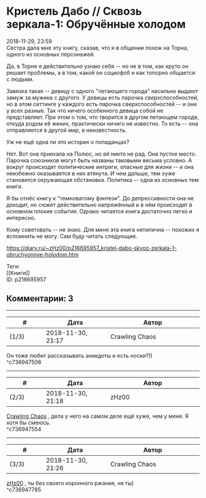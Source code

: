 Кристель Дабо // Сквозь зеркала-1: Обручённые холодом
=====================================================

  
2018-11-29, 23:59  
 Сестра дала мне эту книгу, сказав, что я в общении похож на Торна, одного из основных персонажей.   
   
 Да, в Торне я действительно узнаю себя -- но не в том, как круто он решает проблемы, а в том, какой он социофоб и как топорно общается с людьми.   
   
 Завязка такая -- девицу с одного "летающего города" насильно выдают замуж за мужика с другого. У девицы есть парочка сверхспособностей, но в этом сеттинге у каждого есть парочка сверхспособностей -- и они у всех разные. Так что ничего особенного девица собой не представляет. При этом о том, что творится в другом летающем городе, откуда родом её жених, практически ничего не известно. То есть -- она отправляется в другой мир, в неизвестность.   
   
 Уж не ещё одна ли это история о попаданцах?   
   
 Нет. Вот она приехала на Полюс, но ей никто не рад. Она пустое место. Парочка союзников могут быть названы таковыми весьма условно. А вокруг происходят политические интриги, опасные для жизни -- и она неизбежно оказывается в них втянута. И чем дальше, тем хуже становится окружающая обстановка. Политика -- одна из основных тем книги.   
   
 Я бы отнёс книгу к "темноватому фэнтези". До депрессивности она не доходит, но сюжет действительно напряжённый и в нём происходят в основном плохие события. Однако читается книга достаточно легко и интересно.   
   
 Кому советовать -- не знаю. Для меня эта книга нетипична -- похожих я вспомнить не могу. Сам буду читать следующие.   
  
<https://diary.ru/~zHz00/p216695957_kristel-dabo-skvoz-zerkala-1-obruchyonnye-holodom.htm>  
  
Теги:  
[[Книги]]  
ID: p216695957  


Комментарии: 3
--------------

  


---



|         #         |              Дата              |                     Автор                     |           ID           |
| --- | --- | --- | --- |
| (1/3) | 2018-11-30, 21:17 | Crawling Chaos | c736947506 |

  
 Он тоже любит рассказывать аннкдоты и есть носки?))   
 ^c736947506

---



|         #         |              Дата              |                     Автор                     |           ID           |
| --- | --- | --- | --- |
| (2/3) | 2018-11-30, 21:18 | zHz00 | c736947554 |

  
  [Crawling Chaos](http://degozaru.diary.ru "Фундаментальная ошибка атрибуции")  , дела у него на самом деле ещё хуже, чем у меня. Я хотя бы смеюсь.   
 ^c736947554

---



|         #         |              Дата              |                     Автор                     |           ID           |
| --- | --- | --- | --- |
| (3/3) | 2018-11-30, 21:26 | Crawling Chaos | c736947785 |

  
  [zHz00](https://zHz00.diary.ru "Untitled")  , ты без своего коронного ржания, не ты)   
 ^c736947785